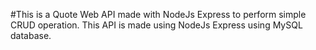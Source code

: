 #This is a Quote Web API made with NodeJs Express to perform simple CRUD operation.
This API is made using NodeJs Express using MySQL database.
